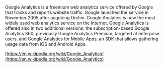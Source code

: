 Google Analytics is a freemium web analytics service offered by Google that tracks and reports website traffic. Google launched the service in November 2005 after acquiring Urchin. Google Analytics is now the most widely used web analytics service on the Internet. Google Analytics is offered also in two additional versions: the subscription-based Google Analytics 360, previously Google Analytics Premium, targeted at enterprise users, and Google Analytics for Mobile Apps, an SDK that allows gathering usage data from iOS and Android Apps.
[https://en.wikipedia.org/wiki/Google_Analytics](https://en.wikipedia.org/wiki/Google_Analytics)
